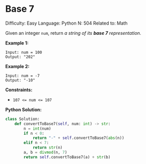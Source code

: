 # Base 7

Difficulty: Easy
Language: Python
N: 504
Related to: Math

Given an integer `num`, return *a string of its **base 7** representation*.

**Example 1:**

```
Input: num = 100
Output: "202"

```

**Example 2:**

```
Input: num = -7
Output: "-10"

```

**Constraints:**

- `107 <= num <= 107`

**Python Solution:**

```python
class Solution:
    def convertToBase7(self, num: int) -> str:
        n = int(num)
        if n < 0:
            return "-" + self.convertToBase7(abs(n))
        elif n < 7:
            return str(n)
        a, b = divmod(n, 7)
        return self.convertToBase7(a) + str(b)
```